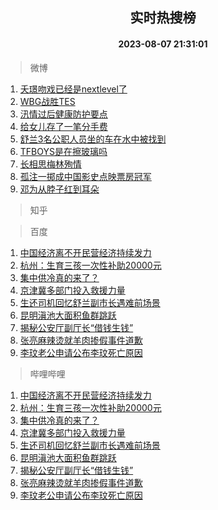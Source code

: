 <div align="center"><h2>实时热搜榜</h2><h4>2023-08-07 21:31:01</h4></div>

> 微博  

1. [夭璟吻戏已经是nextlevel了](https://s.weibo.com/weibo?q=%23%E5%A4%AD%E7%92%9F%E5%90%BB%E6%88%8F%E5%B7%B2%E7%BB%8F%E6%98%AFnextlevel%E4%BA%86%23&t=31&band_rank=1&Refer=top)<br />
2. [WBG战胜TES](https://s.weibo.com/weibo?q=%23WBG%E6%88%98%E8%83%9CTES%23&t=31&band_rank=2&Refer=top)<br />
3. [汛情过后健康防护要点](https://s.weibo.com/weibo?q=%23%E6%B1%9B%E6%83%85%E8%BF%87%E5%90%8E%E5%81%A5%E5%BA%B7%E9%98%B2%E6%8A%A4%E8%A6%81%E7%82%B9%23&t=31&band_rank=3&Refer=top)<br />
4. [给女儿存了一笔分手费](https://s.weibo.com/weibo?q=%E7%BB%99%E5%A5%B3%E5%84%BF%E5%AD%98%E4%BA%86%E4%B8%80%E7%AC%94%E5%88%86%E6%89%8B%E8%B4%B9&t=31&band_rank=4&Refer=top)<br />
5. [舒兰3名公职人员坐的车在水中被找到](https://s.weibo.com/weibo?q=%23%E8%88%92%E5%85%B03%E5%90%8D%E5%85%AC%E8%81%8C%E4%BA%BA%E5%91%98%E5%9D%90%E7%9A%84%E8%BD%A6%E5%9C%A8%E6%B0%B4%E4%B8%AD%E8%A2%AB%E6%89%BE%E5%88%B0%23&t=31&band_rank=5&Refer=top)<br />
6. [TFBOYS是在擦玻璃吗](https://s.weibo.com/weibo?q=%23TFBOYS%E6%98%AF%E5%9C%A8%E6%93%A6%E7%8E%BB%E7%92%83%E5%90%97%23&t=31&band_rank=6&Refer=top)<br />
7. [长相思梅林殉情](https://s.weibo.com/weibo?q=%23%E9%95%BF%E7%9B%B8%E6%80%9D%E6%A2%85%E6%9E%97%E6%AE%89%E6%83%85%23&t=31&band_rank=7&Refer=top)<br />
8. [孤注一掷成中国影史点映票房冠军](https://s.weibo.com/weibo?q=%23%E5%AD%A4%E6%B3%A8%E4%B8%80%E6%8E%B7%E6%88%90%E4%B8%AD%E5%9B%BD%E5%BD%B1%E5%8F%B2%E7%82%B9%E6%98%A0%E7%A5%A8%E6%88%BF%E5%86%A0%E5%86%9B%23&t=31&band_rank=8&Refer=top)<br />
9. [邓为从脖子红到耳朵](https://s.weibo.com/weibo?q=%23%E9%82%93%E4%B8%BA%E4%BB%8E%E8%84%96%E5%AD%90%E7%BA%A2%E5%88%B0%E8%80%B3%E6%9C%B5%23&t=31&band_rank=9&Refer=top)<br />

> 知乎  


> 百度  

1. [中国经济离不开民营经济持续发力](https://www.baidu.com/s?wd=%E4%B8%AD%E5%9B%BD%E7%BB%8F%E6%B5%8E%E7%A6%BB%E4%B8%8D%E5%BC%80%E6%B0%91%E8%90%A5%E7%BB%8F%E6%B5%8E%E6%8C%81%E7%BB%AD%E5%8F%91%E5%8A%9B&sa=fyb_news&rsv_dl=fyb_news)<br />
2. [杭州：生育三孩一次性补助20000元](https://www.baidu.com/s?wd=%E6%9D%AD%E5%B7%9E%EF%BC%9A%E7%94%9F%E8%82%B2%E4%B8%89%E5%AD%A9%E4%B8%80%E6%AC%A1%E6%80%A7%E8%A1%A5%E5%8A%A920000%E5%85%83&sa=fyb_news&rsv_dl=fyb_news)<br />
3. [集中供冷真的来了？](https://www.baidu.com/s?wd=%E9%9B%86%E4%B8%AD%E4%BE%9B%E5%86%B7%E7%9C%9F%E7%9A%84%E6%9D%A5%E4%BA%86%EF%BC%9F&sa=fyb_news&rsv_dl=fyb_news)<br />
4. [京津冀多部门投入救援力量](https://www.baidu.com/s?wd=%E4%BA%AC%E6%B4%A5%E5%86%80%E5%A4%9A%E9%83%A8%E9%97%A8%E6%8A%95%E5%85%A5%E6%95%91%E6%8F%B4%E5%8A%9B%E9%87%8F&sa=fyb_news&rsv_dl=fyb_news)<br />
5. [生还司机回忆舒兰副市长遇难前场景](https://www.baidu.com/s?wd=%E7%94%9F%E8%BF%98%E5%8F%B8%E6%9C%BA%E5%9B%9E%E5%BF%86%E8%88%92%E5%85%B0%E5%89%AF%E5%B8%82%E9%95%BF%E9%81%87%E9%9A%BE%E5%89%8D%E5%9C%BA%E6%99%AF&sa=fyb_news&rsv_dl=fyb_news)<br />
6. [昆明滇池大面积鱼群跳跃](https://www.baidu.com/s?wd=%E6%98%86%E6%98%8E%E6%BB%87%E6%B1%A0%E5%A4%A7%E9%9D%A2%E7%A7%AF%E9%B1%BC%E7%BE%A4%E8%B7%B3%E8%B7%83&sa=fyb_news&rsv_dl=fyb_news)<br />
7. [揭秘公安厅副厅长“借钱生钱”](https://www.baidu.com/s?wd=%E6%8F%AD%E7%A7%98%E5%85%AC%E5%AE%89%E5%8E%85%E5%89%AF%E5%8E%85%E9%95%BF%E2%80%9C%E5%80%9F%E9%92%B1%E7%94%9F%E9%92%B1%E2%80%9D&sa=fyb_news&rsv_dl=fyb_news)<br />
8. [张亮麻辣烫就羊肉掺假事件道歉](https://www.baidu.com/s?wd=%E5%BC%A0%E4%BA%AE%E9%BA%BB%E8%BE%A3%E7%83%AB%E5%B0%B1%E7%BE%8A%E8%82%89%E6%8E%BA%E5%81%87%E4%BA%8B%E4%BB%B6%E9%81%93%E6%AD%89&sa=fyb_news&rsv_dl=fyb_news)<br />
9. [李玟老公申请公布李玟死亡原因](https://www.baidu.com/s?wd=%E6%9D%8E%E7%8E%9F%E8%80%81%E5%85%AC%E7%94%B3%E8%AF%B7%E5%85%AC%E5%B8%83%E6%9D%8E%E7%8E%9F%E6%AD%BB%E4%BA%A1%E5%8E%9F%E5%9B%A0&sa=fyb_news&rsv_dl=fyb_news)<br />

> 哔哩哔哩  

1. [中国经济离不开民营经济持续发力](https://www.baidu.com/s?wd=%E4%B8%AD%E5%9B%BD%E7%BB%8F%E6%B5%8E%E7%A6%BB%E4%B8%8D%E5%BC%80%E6%B0%91%E8%90%A5%E7%BB%8F%E6%B5%8E%E6%8C%81%E7%BB%AD%E5%8F%91%E5%8A%9B&sa=fyb_news&rsv_dl=fyb_news)<br />
2. [杭州：生育三孩一次性补助20000元](https://www.baidu.com/s?wd=%E6%9D%AD%E5%B7%9E%EF%BC%9A%E7%94%9F%E8%82%B2%E4%B8%89%E5%AD%A9%E4%B8%80%E6%AC%A1%E6%80%A7%E8%A1%A5%E5%8A%A920000%E5%85%83&sa=fyb_news&rsv_dl=fyb_news)<br />
3. [集中供冷真的来了？](https://www.baidu.com/s?wd=%E9%9B%86%E4%B8%AD%E4%BE%9B%E5%86%B7%E7%9C%9F%E7%9A%84%E6%9D%A5%E4%BA%86%EF%BC%9F&sa=fyb_news&rsv_dl=fyb_news)<br />
4. [京津冀多部门投入救援力量](https://www.baidu.com/s?wd=%E4%BA%AC%E6%B4%A5%E5%86%80%E5%A4%9A%E9%83%A8%E9%97%A8%E6%8A%95%E5%85%A5%E6%95%91%E6%8F%B4%E5%8A%9B%E9%87%8F&sa=fyb_news&rsv_dl=fyb_news)<br />
5. [生还司机回忆舒兰副市长遇难前场景](https://www.baidu.com/s?wd=%E7%94%9F%E8%BF%98%E5%8F%B8%E6%9C%BA%E5%9B%9E%E5%BF%86%E8%88%92%E5%85%B0%E5%89%AF%E5%B8%82%E9%95%BF%E9%81%87%E9%9A%BE%E5%89%8D%E5%9C%BA%E6%99%AF&sa=fyb_news&rsv_dl=fyb_news)<br />
6. [昆明滇池大面积鱼群跳跃](https://www.baidu.com/s?wd=%E6%98%86%E6%98%8E%E6%BB%87%E6%B1%A0%E5%A4%A7%E9%9D%A2%E7%A7%AF%E9%B1%BC%E7%BE%A4%E8%B7%B3%E8%B7%83&sa=fyb_news&rsv_dl=fyb_news)<br />
7. [揭秘公安厅副厅长“借钱生钱”](https://www.baidu.com/s?wd=%E6%8F%AD%E7%A7%98%E5%85%AC%E5%AE%89%E5%8E%85%E5%89%AF%E5%8E%85%E9%95%BF%E2%80%9C%E5%80%9F%E9%92%B1%E7%94%9F%E9%92%B1%E2%80%9D&sa=fyb_news&rsv_dl=fyb_news)<br />
8. [张亮麻辣烫就羊肉掺假事件道歉](https://www.baidu.com/s?wd=%E5%BC%A0%E4%BA%AE%E9%BA%BB%E8%BE%A3%E7%83%AB%E5%B0%B1%E7%BE%8A%E8%82%89%E6%8E%BA%E5%81%87%E4%BA%8B%E4%BB%B6%E9%81%93%E6%AD%89&sa=fyb_news&rsv_dl=fyb_news)<br />
9. [李玟老公申请公布李玟死亡原因](https://www.baidu.com/s?wd=%E6%9D%8E%E7%8E%9F%E8%80%81%E5%85%AC%E7%94%B3%E8%AF%B7%E5%85%AC%E5%B8%83%E6%9D%8E%E7%8E%9F%E6%AD%BB%E4%BA%A1%E5%8E%9F%E5%9B%A0&sa=fyb_news&rsv_dl=fyb_news)<br />

